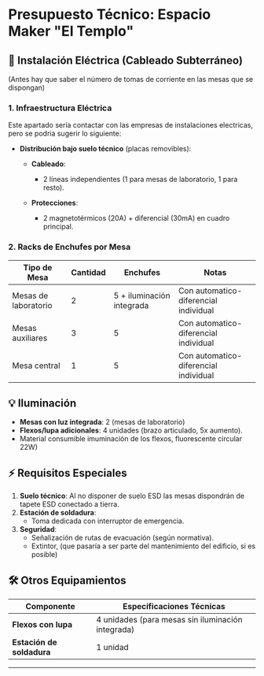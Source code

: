 # Presupuesto Técnico: Espacio Maker "El Templo"

## 🔌 **Instalación Eléctrica (Cableado Subterráneo)**
 (Antes hay que saber el número de tomas de corriente en las mesas que se dispongan)
### 1. **Infraestructura Eléctrica**
Este apartado sería contactar con las empresas de instalaciones electricas, pero se podria sugerir lo siguiente:
- **Distribución bajo suelo técnico** (placas removibles):
  - **Cableado**: 
    - 2 líneas independientes (1 para mesas de laboratorio, 1 para resto).
    
  - **Protecciones**:
    - 2 magnetotérmicos (20A) + diferencial (30mA) en cuadro principal.

### 2. **Racks de Enchufes por Mesa**
| Tipo de Mesa       | Cantidad | Enchufes  | Notas                     |
|--------------------|----------|------------------------|---------------------------|
| Mesas de laboratorio | 2        | 5 + iluminación integrada | Con automatico-diferencial individual |
| Mesas auxiliares    | 3        | 5                       |Con automatico-diferencial individual   |
| Mesa central        | 1        | 5                       | Con automatico-diferencial individual     |



## 💡 **Iluminación**
- **Mesas con luz integrada**: 2 (mesas de laboratorio)
- **Flexos/lupa adicionales**: 4 unidades (brazo articulado, 5x aumento).
- Material consumible imuminación de los flexos, fluorescente circular 22W)

## ⚡ **Requisitos Especiales**
1. **Suelo técnico**: 
   Al no disponer de suelo ESD las mesas dispondrán de tapete ESD conectado a tierra.
2. **Estación de soldadura**:
   - Toma dedicada con interruptor de emergencia.
3. **Seguridad**:
   - Señalización de rutas de evacuación (según normativa).
   - Extintor, (que pasaría a ser parte del mantenimiento del edificio, si es posible)

## 🛠️ **Otros Equipamientos**
| Componente          | Especificaciones Técnicas                          |
|---------------------|---------------------------------------------------|
| **Flexos con lupa**  | 4 unidades (para mesas sin iluminación integrada) |
| **Estación de soldadura**| 1 unidad|

---


